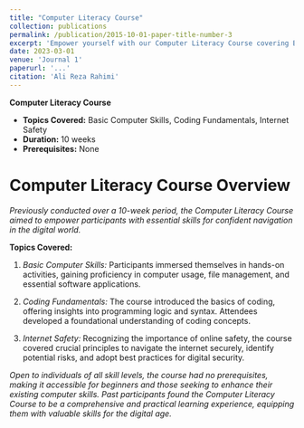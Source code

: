 ```yaml
---
title: "Computer Literacy Course"
collection: publications
permalink: /publication/2015-10-01-paper-title-number-3
excerpt: 'Empower yourself with our Computer Literacy Course covering Basic Computer Skills, Coding Fundamentals, and Internet Safety – no prerequisites required!'
date: 2023-03-01
venue: 'Journal 1'
paperurl: '...'
citation: 'Ali Reza Rahimi'
---
```

**Computer Literacy Course**

- **Topics Covered:** Basic Computer Skills, Coding Fundamentals, Internet Safety
- **Duration:** 10 weeks
- **Prerequisites:** None

# Computer Literacy Course Overview

*Previously conducted over a 10-week period, the Computer Literacy Course aimed to empower participants with essential skills for confident navigation in the digital world.*

**Topics Covered:**

1. *Basic Computer Skills:* Participants immersed themselves in hands-on activities, gaining proficiency in computer usage, file management, and essential software applications.

2. *Coding Fundamentals:* The course introduced the basics of coding, offering insights into programming logic and syntax. Attendees developed a foundational understanding of coding concepts.

3. *Internet Safety:* Recognizing the importance of online safety, the course covered crucial principles to navigate the internet securely, identify potential risks, and adopt best practices for digital security.

*Open to individuals of all skill levels, the course had no prerequisites, making it accessible for beginners and those seeking to enhance their existing computer skills. Past participants found the Computer Literacy Course to be a comprehensive and practical learning experience, equipping them with valuable skills for the digital age.*

